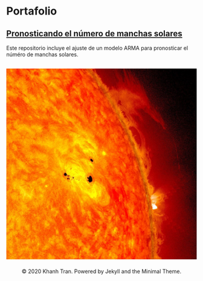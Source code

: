 # Portafolio

## [Pronosticando el número de manchas solares](https://github.com/DarlinSV/Sunspots)
Este repositorio incluye el ajuste de un modelo ARMA para pronosticar el núméro de manchas solares. 

![](images/sunspots_imag.jpg)
---
<center>© 2020 Khanh Tran. Powered by Jekyll and the Minimal Theme.</center>

